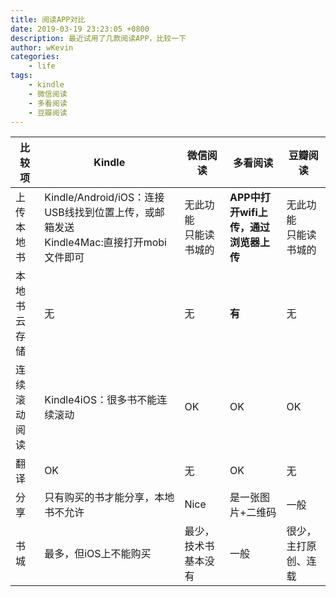 ```yaml
---
title: 阅读APP对比
date: 2019-03-19 23:23:05 +0800
description: 最近试用了几款阅读APP，比较一下
author: wKevin
categories: 
    - life
tags:
    - kindle
    - 微信阅读
    - 多看阅读
    - 豆瓣阅读
---
```


|比较项|Kindle|微信阅读|多看阅读|豆瓣阅读|
|---|---|---|---|---|
|上传本地书|Kindle/Android/iOS：连接USB线找到位置上传，或邮箱发送<br>Kindle4Mac:直接打开mobi文件即可|无此功能<br>只能读书城的|**APP中打开wifi上传，通过浏览器上传**|无此功能<br>只能读书城的|
|本地书云存储|无|无|**有**|无|
|连续滚动阅读|Kindle4iOS：很多书不能连续滚动|OK|OK|OK|
|翻译|OK|无|OK|无|
|分享|只有购买的书才能分享，本地书不允许|Nice|是一张图片+二维码|一般|
|书城|最多，但iOS上不能购买|最少，技术书基本没有|一般|很少，主打原创、连载|
